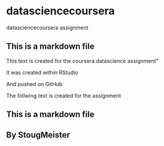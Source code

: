 # datasciencecoursera
datasciencecoursera assignment

## This is a markdown file

This text is created for the coursera datascience assignment"

It was created within RStudio

And pushed on GitHub

The follwing text is created for the assignment

## This is a markdown file

## By StougMeister